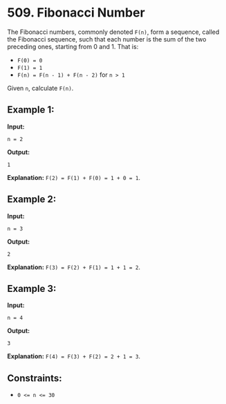 # 509. Fibonacci Number

The Fibonacci numbers, commonly denoted `F(n)`, form a sequence, called the Fibonacci sequence, such that each number is the sum of the two preceding ones, starting from 0 and 1. That is:

- `F(0) = 0`
- `F(1) = 1`
- `F(n) = F(n - 1) + F(n - 2)` for `n > 1`

Given `n`, calculate `F(n)`.

## Example 1:

**Input:** 
```
n = 2
```
**Output:** 
```
1
```
**Explanation:** 
`F(2) = F(1) + F(0) = 1 + 0 = 1`.

## Example 2:

**Input:** 
```
n = 3
```
**Output:** 
```
2
```
**Explanation:** 
`F(3) = F(2) + F(1) = 1 + 1 = 2`.

## Example 3:

**Input:** 
```
n = 4
```
**Output:** 
```
3
```
**Explanation:** 
`F(4) = F(3) + F(2) = 2 + 1 = 3`.

## Constraints:

- `0 <= n <= 30`

